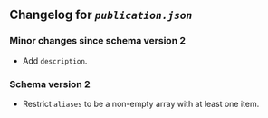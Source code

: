 ## Changelog for *`publication.json`*

### Minor changes since schema version 2

* Add `description`.

### Schema version 2

* Restrict `aliases` to be a non-empty array with at least one item.
